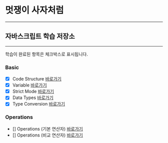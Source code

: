 
# 멋쟁이 사자처럼
---
## 자바스크립트 학습 저장소
---

학습이 완료된 항목은 체크박스로 표시됩니다.

### Basic
- [x] Code Structure [바로가기](www.naver.com)
- [x] Variable [바로가기](www.naver.com)
- [x] Strict Mode [바로가기](www.naver.com)
- [x] Data Types [바로가기](www.naver.com)
- [x] Type Conversion [바로가기](www.naver.com)

### Operations

- [] Operations (기본 연산자) [바로가기](www.naver.com)
- [] Operations (비교 연산자) [바로가기](www.naver.com)





